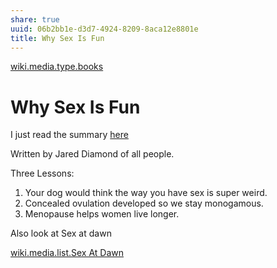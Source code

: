 ```yaml
---
share: true
uuid: 06b2bb1e-d3d7-4924-8209-8aca12e8801e
title: Why Sex Is Fun
---
```

[wiki.media.type.books](../a3a80e28-c537-4091-a06f-3d20f44ec6a2)
# Why Sex Is Fun
I just read the summary [here](https://fourminutebooks.com/why-is-sex-fun-summary/)

Written by Jared Diamond of all people.

Three Lessons:

1.  Your dog would think the way you have sex is super weird.
2.  Concealed ovulation developed so we stay monogamous.
3.  Menopause helps women live longer.

Also look at Sex at dawn

[wiki.media.list.Sex At Dawn](../8e9e6e80-747c-4cb6-8f09-d56718410b63)